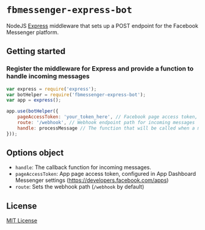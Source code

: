 # `fbmessenger-express-bot`

NodeJS [Express](http://expressjs.com/) middleware that sets up a POST endpoint for the Facebook Messenger platform.

## Getting started

### Register the middleware for Express and provide a function to handle incoming messages

```javascript
var express = require('express');
var botHelper = require('fbmessenger-express-bot');
var app = express();

app.use(botHelper({
    pageAccessToken: 'your_token_here', // Facebook page access token, set in Facebook App Dashboard
    route: '/webhook', // Webhook endpoint path for incoming messages
    handle: processMessage // The function that will be called when a message comes in
}));
```

## Options object

* `handle`: The callback function for incoming messages.
* `pageAccessToken`: App page access token, configured in App Dashboard Messenger settings (https://developers.facebook.com/apps)
* `route`: Sets the webhook path (`/webhook` by default)

## License

[MIT License](http://www.opensource.org/licenses/mit-license.php)